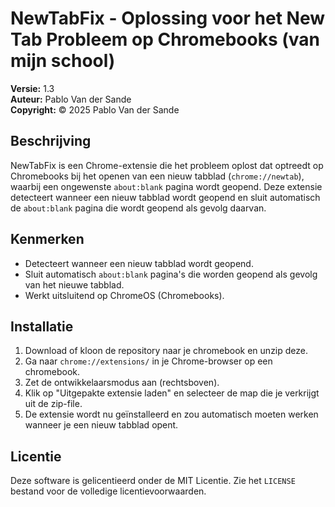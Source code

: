 # NewTabFix - Oplossing voor het New Tab Probleem op Chromebooks (van mijn school)

**Versie:** 1.3  
**Auteur:** Pablo Van der Sande  
**Copyright:** © 2025 Pablo Van der Sande  

## Beschrijving

NewTabFix is een Chrome-extensie die het probleem oplost dat optreedt op Chromebooks bij het openen van een nieuw tabblad (`chrome://newtab`), waarbij een ongewenste `about:blank` pagina wordt geopend. Deze extensie detecteert wanneer een nieuw tabblad wordt geopend en sluit automatisch de `about:blank` pagina die wordt geopend als gevolg daarvan.

## Kenmerken

- Detecteert wanneer een nieuw tabblad wordt geopend.
- Sluit automatisch `about:blank` pagina's die worden geopend als gevolg van het nieuwe tabblad.
- Werkt uitsluitend op ChromeOS (Chromebooks).

## Installatie

1. Download of kloon de repository naar je chromebook en unzip deze.
2. Ga naar `chrome://extensions/` in je Chrome-browser op een chromebook.
3. Zet de ontwikkelaarsmodus aan (rechtsboven).
4. Klik op "Uitgepakte extensie laden" en selecteer de map die je verkrijgt uit de zip-file.
5. De extensie wordt nu geïnstalleerd en zou automatisch moeten werken wanneer je een nieuw tabblad opent.

## Licentie

Deze software is gelicentieerd onder de MIT Licentie. Zie het `LICENSE` bestand voor de volledige licentievoorwaarden.
